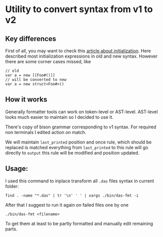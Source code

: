 # Utility to convert syntax from v1 to v2
## Key differences
First of all, you may want to check this [article about initialization](https://borisbat.github.io/dascf-blog/2024/07/23/data-initialization/). Here described most initialization expressions  in old and new syntax.
However there are some corner cases missed, like 
```
// old
var a = new [[Foo#()]]
// will be converted to new
var a = new struct<Foo#>()
```

## How it works
Generally formatter tools can work on token-level or AST-level. 
AST-level looks much easier to maintain so I decided to use it.

There's copy of bison grammar corresponding to v1 syntax. For required non terminals I edited action on match.

We will maintain `last_printed` position and once rule, 
which should be replaced is matched everything from `last_printed` to this rule
will go directly to `output` 
this rule will be modified and position updated.

## Usage:
I used this command to inplace transform all `.das` files syntax in current folder:
```
find . -name "*.das" | tr '\n' ' ' | xargs ./bin/das-fmt -i
```
After that I suggest to run it again on failed files one by one
```
./bin/das-fmt <filename>
```
To get them at least to be partly formatted and manually edit remaining parts.
